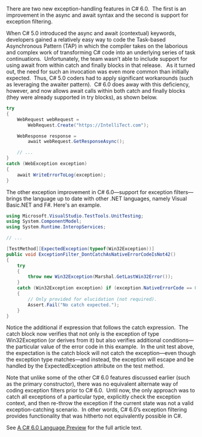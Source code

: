 

There are two new exception-handling features in C# 6.0.  The first is an improvement in the async and await syntax and the second is support for exception filtering.

When C# 5.0 introduced the async and await (contextual) keywords, developers gained a relatively easy way to code the Task-based Asynchronous Pattern (TAP) in which the compiler takes on the laborious and complex work of transforming C# code into an underlying series of task continuations.  Unfortunately, the team wasn’t able to include support for using await from within catch and finally blocks in that release.   As it turned out, the need for such an invocation was even more common than initially expected.  Thus, C# 5.0 coders had to apply significant workarounds (such as leveraging the awaiter pattern).  C# 6.0 does away with this deficiency, however, and now allows await calls within both catch and finally blocks (they were already supported in try blocks), as shown below.

```csharp
try
{
    WebRequest webRequest =
        WebRequest.Create("https://IntelliTect.com");

    WebResponse response =
        await webRequest.GetResponseAsync();

    // ...
}
catch (WebException exception)
{
    await WriteErrorToLog(exception);
}
```

The other exception improvement in C# 6.0—support for exception filters—brings the language up to date with other .NET languages, namely Visual Basic.NET and F#. Here's an example.

```csharp
using Microsoft.VisualStudio.TestTools.UnitTesting;
using System.ComponentModel;
using System.Runtime.InteropServices;

// ...

[TestMethod][ExpectedException(typeof(Win32Exception))]
public void ExceptionFilter_DontCatchAsNativeErrorCodeIsNot42()
{
    try
    {
        throw new Win32Exception(Marshal.GetLastWin32Error());
    }
    catch (Win32Exception exception) if (exception.NativeErrorCode == 0x00042)
    {
        // Only provided for elucidation (not required).
        Assert.Fail("No catch expected."); 
    }
}
```

Notice the additional if expression that follows the catch expression.  The catch block now verifies that not only is the exception of type Win32Exception (or derives from it) but also verifies additional conditions—the particular value of the error code in this example.  In the unit test above, the expectation is the catch block will not catch the exception—even though the exception type matches—and instead, the exception will escape and be handled by the ExpectedException attribute on the test method.

Note that unlike some of the other C# 6.0 features discussed earlier (such as the primary constructor), there was no equivalent alternate way of coding exception filters prior to C# 6.0.  Until now, the only approach was to catch all exceptions of a particular type, explicitly check the exception context, and then re-throw the exception if the current state was not a valid exception-catching scenario.  In other words, C# 6.0’s exception filtering provides functionality that was hitherto not equivalently possible in C#.

See [A C# 6.0 Language Preview](https://msdn.microsoft.com/en-us/magazine/dn683793.aspx) for the full article text.
